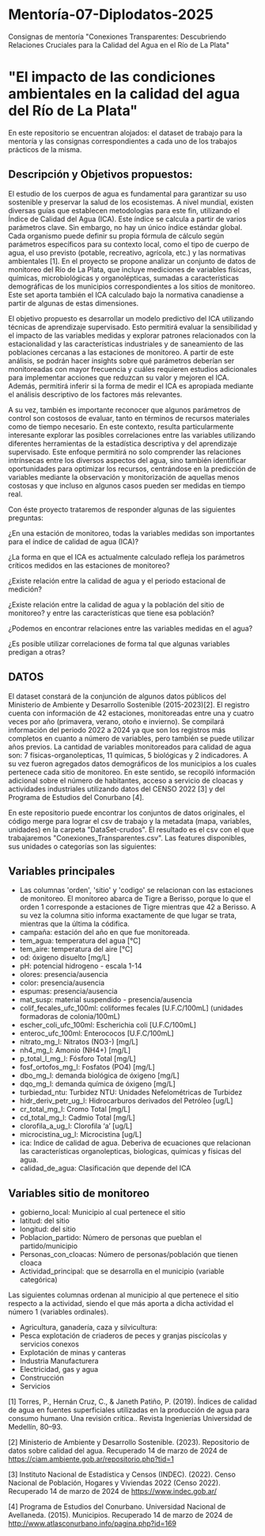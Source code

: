 # Mentoría-07-Diplodatos-2025
Consignas de mentoría "Conexiones Transparentes: Descubriendo Relaciones Cruciales para la Calidad del Agua en el Río de La Plata"

# "El impacto de las condiciones ambientales en la calidad del agua del Río de La Plata"

En este repositorio se encuentran alojados: el dataset de trabajo para la mentoría y las consignas correspondientes a cada uno de los trabajos prácticos de la misma. 

## Descripción y Objetivos propuestos: 
El estudio de los cuerpos de agua es fundamental para garantizar su uso sostenible y preservar la salud de los ecosistemas. A nivel mundial, existen diversas guías que establecen metodologías para este fin, utilizando el Índice de Calidad del Agua (ICA). Este índice se calcula a partir de varios parámetros clave. Sin embargo, no hay un único índice estándar global. Cada organismo puede definir su propia fórmula de cálculo según parámetros específicos para su contexto local, como el tipo de cuerpo de agua, el uso previsto (potable, recreativo, agrícola, etc.) y las normativas ambientales [1]. En el proyecto se propone analizar un conjunto de datos de monitoreo del Río de La Plata, que incluye mediciones de variables físicas, químicas, microbiológicas y organolépticas, sumadas a características demográficas de los municipios correspondientes a los sitios de monitoreo. Este set aporta también el ICA calculado bajo la normativa canadiense a partir de algunas de estas dimensiones. 

El objetivo propuesto es desarrollar un modelo predictivo del ICA utilizando técnicas de aprendizaje supervisado. Esto permitirá evaluar la sensibilidad y el impacto de las variables medidas y explorar patrones relacionados con la estacionalidad y las características industriales y de saneamiento de las poblaciones cercanas a las estaciones de monitoreo. A partir de este análisis, se podrán hacer insights sobre qué parámetros deberían ser monitoreadas con mayor frecuencia y cuáles requieren estudios adicionales para implementar acciones que reduzcan su valor y mejoren el ICA. Además, permitirá inferir si la forma de medir el ICA es apropiada mediante el análisis descriptivo de los factores más relevantes.

A su vez, también es importante reconocer que algunos parámetros de control son costosos de evaluar, tanto en términos de recursos materiales como de tiempo necesario. En este contexto, resulta particularmente interesante explorar las posibles correlaciones entre las variables utilizando diferentes herramientas de la estadística descriptiva y del aprendizaje supervisado. Este enfoque permitirá no solo comprender las relaciones intrínsecas entre los diversos aspectos del agua, sino también identificar oportunidades para optimizar los recursos, centrándose en la predicción de variables mediante la observación y monitorización de aquellas menos costosas y que incluso en algunos casos pueden ser medidas en tiempo real.

Con éste proyecto trataremos de responder algunas de las siguientes preguntas:

¿En una estación de monitoreo, todas la variables medidas son importantes para el índice de calidad de agua (ICA)?

¿La forma en que el ICA es actualmente calculado refleja los parámetros críticos medidos en las estaciones de monitoreo? 

¿Existe relación entre la calidad de agua y el periodo estacional de medición?

¿Existe relación entre la calidad de agua y la población del sitio de monitoreo? y entre las características que tiene esa población?

¿Podemos en encontrar relaciones entre las variables medidas en el agua?

¿Es posible utilizar correlaciones de forma tal que algunas variables predigan a otras?

## DATOS
El dataset constará de la conjunción de algunos datos públicos del Ministerio de Ambiente y Desarrollo Sostenible (2015-2023)[2]. El registro cuenta con información de 42 estaciones, monitoreadas entre una y cuatro veces por año (primavera, verano, otoño e invierno). Se compilará información del periodo 2022 a 2024 ya que son los registros más completos en cuanto a número de variables, pero también se puede utilizar años previos. La cantidad de variables monitoreados para calidad de agua son: 7 físicas-organolepticas, 11 químicas, 5 biológicas y 2 indicadores. A su vez fueron agregados datos demográficos de los municipios a los cuales pertenece cada sitio de monitoreo. En este sentido, se recopiló información adicional sobre el número de habitantes, acceso a servicio de cloacas y actividades industriales utilizando datos del CENSO 2022 [3] y del Programa de Estudios del Conurbano [4].

En este repositorio puede encontrar los conjuntos de datos originales, el código merge para lograr el csv de trabajo y la metadata (mapa, variables, unidades) en la carpeta "DataSet-crudos". El resultado es el csv con el que trabajaremos "Conexiones_Transparentes.csv". Las features disponibles, sus unidades o categorías son las siguientes:

## Variables principales

* Las columnas 'orden', 'sitio' y 'codigo' se relacionan con las estaciones de monitoreo. El monitoreo abarca de Tigre a Berisso, porque lo que el orden 1 corresponde a estaciones de Tigre mientras que 42 a Berisso. A su vez la columna sitio informa exactamente de que lugar se trata, mientras que la última la códifica.
* campaña: estación del año en que fue monitoreada.
* tem_agua: temperatura del agua [°C]
* tem_aire: temperatura del aire [°C]
* od: óxigeno disuelto [mg/L]
* pH: potencial hidrogeno - escala 1-14
* olores: presencia/ausencia
* color: presencia/ausencia
* espumas: presencia/ausencia
* mat_susp: material suspendido - presencia/ausencia
* colif_fecales_ufc_100ml: coliformes fecales [U.F.C/100mL] (unidades formadoras de colonia/100mL)
* escher_coli_ufc_100ml: Escherichia coli [U.F.C/100mL]
* enteroc_ufc_100ml: Enterococos [U.F.C/100mL]
* nitrato_mg_l: Nitratos (NO3-) [mg/L]
* nh4_mg_l: Amonio (NH4+) [mg/L]
* p_total_l_mg_l: Fósforo Total [mg/L]
* fosf_ortofos_mg_l: Fosfatos (PO4) [mg/L]
* dbo_mg_l: demanda biológica de óxigeno [mg/L]
* dqo_mg_l: demanda química de óxigeno [mg/L]
* turbiedad_ntu: Turbidez NTU: Unidades Nefelométricas de Turbidez
* hidr_deriv_petr_ug_l: Hidrocarburos derivados del Petróleo [ug/L]
* cr_total_mg_l: Cromo Total [mg/L]
* cd_total_mg_l: Cadmio Total [mg/L]
* clorofila_a_ug_l: Clorofila ‘a’ [ug/L]
* microcistina_ug_l: Microcistina  [ug/L]
* ica: Indice de calidad de agua. Deberiva de ecuaciones que relacionan las características organolepticas, biologicas, químicas y físicas del agua.
* calidad_de_agua: Clasificación que depende del ICA

## Variables sitio de monitoreo
* gobierno_local: Municipio al cual pertenece el sitio
* latitud: del sitio
* longitud: del sitio
* Poblacion_partido: Número de personas que pueblan el partido/municipio
* Personas_con_cloacas: Número de personas/población que tienen cloaca
* Actividad_principal: que se desarrolla en el municipio (variable categórica)

Las siguientes columnas ordenan al municipio al que pertenece el sitio respecto a la actividad, siendo el que más aporta a dicha actividad el número 1 (variables ordinales).

* Agricultura, ganadería, caza y silvicultura:
* Pesca explotación de criaderos de peces y granjas piscícolas y servicios conexos
* Explotación de minas y canteras
* Industria Manufacturera
* Electricidad, gas y agua
* Construcción
* Servicios


[1] Torres, P., Hernán Cruz, C., & Janeth Patiño, P. (2019). Índices de calidad de agua en fuentes superficiales utilizadas en la producción de agua para consumo humano. Una revisión crítica.. Revista Ingenierías Universidad de Medellín, 80–93.

[2] Ministerio de Ambiente y Desarrollo Sostenible. (2023). Repositorio de datos sobre calidad del agua. Recuperado 14 de marzo de 2024 de https://ciam.ambiente.gob.ar/repositorio.php?tid=1

[3] Instituto Nacional de Estadística y Censos (INDEC). (2022). Censo Nacional de Población, Hogares y Viviendas 2022 (Censo 2022). Recuperado 14 de marzo de 2024 de https://www.indec.gob.ar/

[4] Programa de Estudios del Conurbano. Universidad Nacional de Avellaneda. (2015). Municipios. Recuperado 14 de marzo de 2024 de http://www.atlasconurbano.info/pagina.php?id=169
